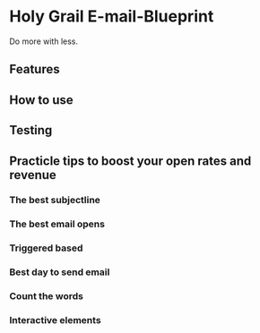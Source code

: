 # Holy Grail E-mail-Blueprint
Do more with less.

## Features

## How to use

## Testing

## Practicle tips to boost your open rates and revenue
### The best subjectline
### The best email opens
### Triggered based 
### Best day to send email
### Count the words
### Interactive elements
